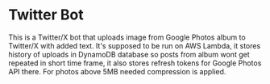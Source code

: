 # Twitter Bot
This is a Twitter/X bot that uploads image from Google Photos album to Twitter/X with added text. It's supposed to be run on AWS Lambda, it stores history of uploads in DynamoDB database so posts from album wont get repeated in short time frame, it also stores refresh tokens for Google Photos API there. For photos above 5MB needed compression is applied.
